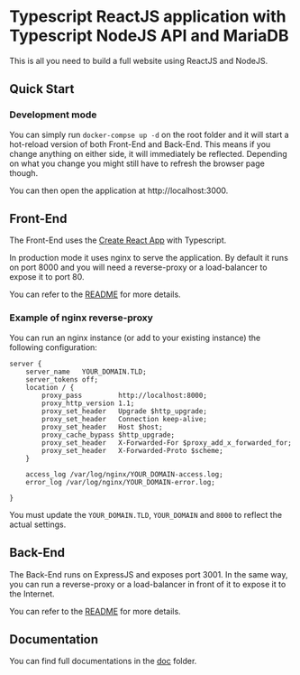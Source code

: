# Typescript ReactJS application with Typescript NodeJS API and MariaDB

This is all you need to build a full website using ReactJS and NodeJS.

## Quick Start

### Development mode

You can simply run `docker-compse up -d` on the root folder and it will start a hot-reload version of both Front-End and Back-End. This means if you change anything on either side, it will immediately be reflected. Depending on what you change you might still have to refresh the browser page though.

You can then open the application at http://localhost:3000.

## Front-End

The Front-End uses the [Create React App](https://github.com/facebook/create-react-app) with Typescript.

In production mode it uses nginx to serve the application. By default it runs on port 8000 and you will need a reverse-proxy or a load-balancer to expose it to port 80.

You can refer to the [README](./fe/README.md) for more details.

### Example of nginx reverse-proxy

You can run an nginx instance (or add to your existing instance) the following configuration:
```
server {
    server_name   YOUR_DOMAIN.TLD;
    server_tokens off;
    location / {
        proxy_pass         http://localhost:8000;
        proxy_http_version 1.1;
        proxy_set_header   Upgrade $http_upgrade;
        proxy_set_header   Connection keep-alive;
        proxy_set_header   Host $host;
        proxy_cache_bypass $http_upgrade;
        proxy_set_header   X-Forwarded-For $proxy_add_x_forwarded_for;
        proxy_set_header   X-Forwarded-Proto $scheme;
    }

    access_log /var/log/nginx/YOUR_DOMAIN-access.log;
    error_log /var/log/nginx/YOUR_DOMAIN-error.log;

}

```
You must update the `YOUR_DOMAIN.TLD`, `YOUR_DOMAIN` and `8000` to reflect the actual settings.

## Back-End

The Back-End runs on ExpressJS and exposes port 3001. In the same way, you can run a reverse-proxy or a load-balancer in front of it to expose it to the Internet.

You can refer to the [README](./be/README.md) for more details.

## Documentation

You can find full documentations in the [doc](doc/README.md) folder.